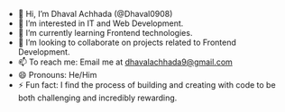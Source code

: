 - 👋 Hi, I’m Dhaval Achhada (@Dhaval0908)
- 👀 I’m interested in IT and Web Development.
- 🌱 I’m currently learning Frontend technologies.
- 💞️ I’m looking to collaborate on projects related to Frontend Development.
- 📫 To reach me: Email me at dhavalachhada9@gmail.com
- 😄 Pronouns: He/Him
- ⚡ Fun fact: I find the process of building and creating with code to be both challenging and incredibly rewarding.

<!---
Dhaval0908/Dhaval0908 is a ✨ special ✨ repository because its `README.md` (this file) appears on your GitHub profile.
You can click the Preview link to take a look at your changes.
--->

